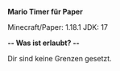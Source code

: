**Mario Timer für Paper**

Minecraft/Paper: 1.18.1
JDK: 17

**-- Was ist erlaubt? --**

Dir sind keine Grenzen gesetzt.
